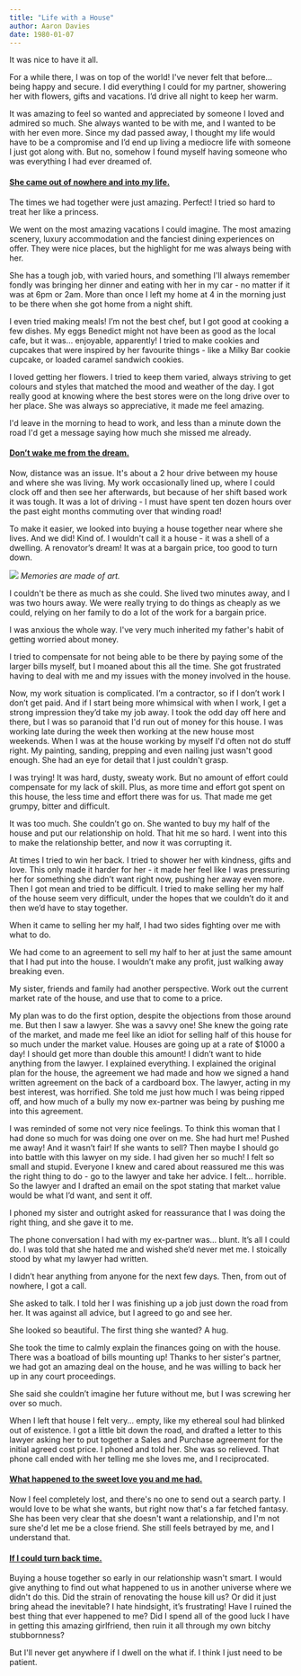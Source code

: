 ```yaml
---
title: "Life with a House"
author: Aaron Davies
date: 1980-01-07
---
```


It was nice to have it all.

For a while there, I was on top of the world! I've never felt that before… being happy and secure. I did everything I could for my partner, showering her with flowers, gifts and vacations. I’d drive all night to keep her warm.

It was amazing to feel so wanted and appreciated by someone I loved and admired so much. She always wanted to be with me, and I wanted to be with her even more. Since my dad passed away, I thought my life would have to be a compromise and I’d end up living a mediocre life with someone I just got along with. But no, somehow I found myself having someone who was everything I had ever dreamed of.

#### **[She came out of nowhere and into my life.](https://www.youtube.com/watch?v=1AJmKkU5POA)**

The times we had together were just amazing. Perfect! I tried so hard to treat her like a princess. 

We went on the most amazing vacations I could imagine. The most amazing scenery, luxury accommodation and the fanciest dining experiences on offer. They were nice places, but the highlight for me was always being with her.

She has a tough job, with varied hours, and something I'll always remember fondly was bringing her dinner and eating with her in my car - no matter if it was at 6pm or 2am. More than once I left my home at 4 in the morning just to be there when she got home from a night shift.

I even tried making meals! I’m not the best chef, but I got good at cooking a few dishes. My eggs Benedict might not have been as good as the local cafe, but it was… enjoyable, apparently! I tried to make cookies and cupcakes that were inspired by her favourite things - like a Milky Bar cookie cupcake, or loaded caramel sandwich cookies.

I loved getting her flowers. I tried to keep them varied, always striving to get colours and styles that matched the mood and weather of the day. I got really good at knowing where the best stores were on the long drive over to her place. She was always so appreciative, it made me feel amazing.

I'd leave in the morning to head to work, and less than a minute down the road I'd get a message saying how much she missed me already.

#### **[Don’t wake me from the dream.](https://www.youtube.com/watch?v=03qBqP2I4p8)**

Now, distance was an issue. It's about a 2 hour drive between my house and where she was living. My work occasionally lined up, where I could clock off and then see her afterwards, but because of her shift based work it was tough. It was a lot of driving - I must have spent ten dozen hours over the past eight months commuting over that winding road!

To make it easier, we looked into buying a house together near where she lives. And we did! Kind of. I wouldn't call it a house - it was a shell of a dwelling. A renovator’s dream! It was at a bargain price, too good to turn down.

[![](/media/images/blog/houseimage.jpg)](/media/images/blog/houseimage.jpg)
_Memories are made of art._

I couldn't be there as much as she could. She lived two minutes away, and I was two hours away. We were really trying to do things as cheaply as we could, relying on her family to do a lot of the work for a bargain price.

I was anxious the whole way. I've very much inherited my father's habit of getting worried about money.  

I tried to compensate for not being able to be there by paying some of the larger bills myself, but I moaned about this all the time. She got frustrated having to deal with me and my issues with the money involved in the house.

Now, my work situation is complicated. I’m a contractor, so if I don’t work I don’t get paid. And if I start being more whimsical with when I work, I get a strong impression they’d take my job away. I took the odd day off here and there, but I was so paranoid that I'd run out of money for this house. I was working late during the week then working at the new house most weekends. When I was at the house working by myself I'd often not do stuff right. My painting, sanding, prepping and even nailing just wasn't good enough. She had an eye for detail that I just couldn't grasp.

I was trying! It was hard, dusty, sweaty work. But no amount of effort could compensate for my lack of skill. Plus, as more time and effort got spent on this house, the less time and effort there was for us. That made me get grumpy, bitter and difficult. 

It was too much. She couldn’t go on. She wanted to buy my half of the house and put our relationship on hold. That hit me so hard. I went into this to make the relationship better, and now it was corrupting it. 

At times I tried to win her back. I tried to shower her with kindness, gifts and love. This only made it harder for her - it made her feel like I was pressuring her for something she didn’t want right now, pushing her away even more. Then I got mean and tried to be difficult. I tried to make selling her my half of the house seem very difficult, under the hopes that we couldn’t do it and then we’d have to stay together.

When it came to selling her my half, I had two sides fighting over me with what to do. 

We had come to an agreement to sell my half to her at just the same amount that I had put into the house. I wouldn’t make any profit, just walking away breaking even.

My sister, friends and family had another perspective. Work out the current market rate of the house, and use that to come to a price. 

My plan was to do the first option, despite the objections from those around me. But then I saw a lawyer. She was a savvy one! She knew the going rate of the market, and made me feel like an idiot for selling half of this house for so much under the market value. Houses are going up at a rate of $1000 a day! I should get more than double this amount! I didn’t want to hide anything from the lawyer. I explained everything. I explained the original plan for the house, the agreement we had made and how we signed a hand written agreement on the back of a cardboard box. The lawyer, acting in my best interest, was horrified. She told me just how much I was being ripped off, and how much of a bully my now ex-partner was being by pushing me into this agreement.

I was reminded of some not very nice feelings. To think this woman that I had done so much for was doing one over on me. She had hurt me! Pushed me away! And it wasn’t fair! If she wants to sell? Then maybe I should go into battle with this lawyer on my side. I had given her so much! I felt so small and stupid. Everyone I knew and cared about reassured me this was the right thing to do - go to the lawyer and take her advice. I felt… horrible. So the lawyer and I drafted an email on the spot stating that market value would be what I’d want, and sent it off.

I phoned my sister and outright asked for reassurance that I was doing the right thing, and she gave it to me. 

The phone conversation I had with my ex-partner was… blunt. It’s all I could do. I was told that she hated me and wished she’d never met me. I stoically stood by what my lawyer had written. 

I didn’t hear anything from anyone for the next few days. Then, from out of nowhere, I got a call.

She asked to talk. I told her I was finishing up a job just down the road from her. It was against all advice, but I agreed to go and see her.

She looked so beautiful. The first thing she wanted? A hug.

She took the time to calmly explain the finances going on with the house. There was a boatload of bills mounting up! Thanks to her sister's partner, we had got an amazing deal on the house, and he was willing to back her up in any court proceedings.

She said she couldn’t imagine her future without me, but I was screwing her over so much. 

When I left that house I felt very… empty, like my ethereal soul had blinked out of existence. I got a little bit down the road, and drafted a letter to this lawyer asking her to put together a Sales and Purchase agreement for the initial agreed cost price. I phoned and told her. She was so relieved. That phone call ended with her telling me she loves me, and I reciprocated.
 
#### **[What happened to the sweet love you and me had.](https://www.youtube.com/watch?v=XJ035W-2p6M)**

Now I feel completely lost, and there's no one to send out a search party. I would love to be what she wants, but right now that's a far fetched fantasy. She has been very clear that she doesn't want a relationship, and I'm not sure she'd let me be a close friend. She still feels betrayed by me, and I understand that.

#### **[If I could turn back time.](https://www.youtube.com/watch?v=Ls0WfopgR9k)**

Buying a house together so early in our relationship wasn't smart. I would give anything to find out what happened to us in another universe where we didn't do this. Did the strain of renovating the house kill us? Or did it just bring ahead the inevitable? I hate hindsight, it’s frustrating! Have I ruined the best thing that ever happened to me? Did I spend all of the good luck I have in getting this amazing girlfriend, then ruin it all through my own bitchy stubbornness? 

But I'll never get anywhere if I dwell on the what if. I think I just need to be patient.
